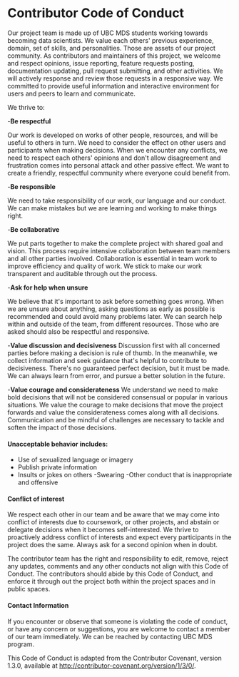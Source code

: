# Contributor Code of Conduct

Our project team is made up of UBC MDS students working towards becoming data scientists. We value each others' previous experience, domain, set of skills, and personalities. Those are assets of our project community. As contributors and maintainers of this project, we welcome and respect opinions, issue reporting, feature requests posting, documentation updating, pull request submitting, and other activities. We will actively response and review those requests in a responsive way. We committed to provide useful information and interactive environment for users and peers to learn and communicate.


We thrive to:


-**Be respectful**

Our work is developed on works of other people, resources, and will be useful to others in turn. We need to consider the effect on other users and participants when making decisions. When we encounter any conflicts, we need to respect each others' opinions and don't allow disagreement and frustration comes into personal attack and other passive effect. We want to create a friendly, respectful community where everyone could benefit from.

-**Be responsible**

We need to take responsibility of our work, our language and our conduct. We can make mistakes but we are learning and working to make things right.

-**Be collaborative**

We put parts together to make the complete project with shared goal and vision. This process require intensive collaboration between team members and all other parties involved. Collaboration is essential in team work to improve efficiency and quality of work. We stick to make our work transparent and auditable through out the process.

-**Ask for help when unsure**

We believe that it's important to ask before something goes wrong. When we are unsure about anything, asking questions as early as possible is recommended and could avoid many problems later. We can search help within and outside of the team, from different resources. Those who are asked should also be respectful and responsive. 


-**Value discussion and decisiveness**
Discussion first with all concerned parties before making a decision is rule of thumb. In the meanwhile, we collect information and seek guidance that's helpful to contribute to decisiveness. There's no guaranteed perfect decision, but it must be made. We can always learn from error, and pursue a better solution in the future.


-**Value courage and considerateness**
We understand we need to make bold decisions that will not be considered consensual or popular in various situations. We value the courage to make decisions that move the project forwards and value the considerateness comes along with all decisions. Communication and be mindful of challenges are necessary to tackle and soften the impact of those decisions.


#### Unacceptable behavior includes:
- Use of sexualized language or imagery
- Publish private information
- Insults or jokes on others
-Swearing
-Other conduct that is inappropriate and offensive

#### Conflict of interest

We respect each other in our team and be aware that we may come into conflict of interests due to coursework, or other projects, and abstain or delegate decisions when it becomes self-interested. We thrive to proactively address conflict of interests and expect every participants in the project does the same. Always ask for a second opinion when in doubt. 

The contributor team has the right and responsibility to edit, remove, reject any updates, comments and any other conducts not align with this Code of Conduct. The contributors should abide by this Code of Conduct, and enforce it through out the project both within the project spaces and in public spaces.

#### Contact Information

If you encounter or observe that someone is violating the code of conduct, or have any concern or suggestions, you are welcome to contact a member of our team immediately. We can be reached by contacting UBC MDS program.

This Code of Conduct is adapted from the Contributor Covenant, version 1.3.0, available at http://contributor-covenant.org/version/1/3/0/.